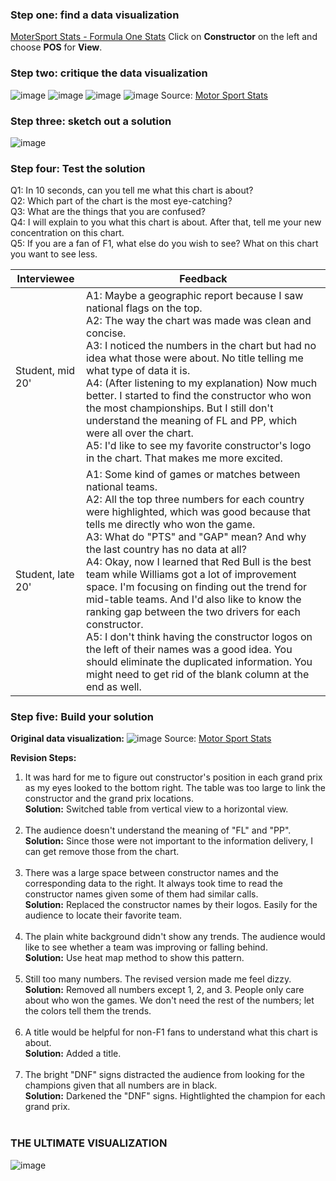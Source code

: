 ### Step one: find a data visualization
[MoterSport Stats - Formula One Stats](https://www.motorsportstats.com/results/formula-one/2022/brazilian-grand-prix/standings)
Click on **Constructor** on the left and choose **POS** for **View**.


### Step two: critique the data visualization
![image](https://user-images.githubusercontent.com/102596125/202081814-48d6bbb8-7256-42b5-8021-555e88b7c29c.png)
![image](https://user-images.githubusercontent.com/102596125/202081835-d13f1da6-5b20-46b9-86c6-2dec75fd28f6.png)
![image](https://user-images.githubusercontent.com/102596125/202081853-37ac0604-db77-46ae-a304-d64d18642bd4.png)
![image](https://user-images.githubusercontent.com/102596125/202081866-2c9cabf3-fa89-4b77-89eb-aa3ef32b57e5.png)
Source: [Motor Sport Stats](https://www.motorsportstats.com/results/formula-one/2022/brazilian-grand-prix/standings)


### Step three: sketch out a solution
![image](https://user-images.githubusercontent.com/102596125/202118298-473ebf8d-83f2-4a4f-9136-a1ffcff15bc8.png)


### Step four: Test the solution
Q1: In 10 seconds, can you tell me what this chart is about?<br />
Q2: Which part of the chart is the most eye-catching?<br />
Q3: What are the things that you are confused? <br />
Q4: I will explain to you what this chart is about. After that, tell me your new concentration on this chart.<br />
Q5: If you are a fan of F1, what else do you wish to see? What on this chart you want to see less.<br />

Interviewee  | Feedback
------------- | -------------
Student, mid 20'  | A1: Maybe a geographic report because I saw national flags on the top.<br />A2: The way the chart was made was clean and concise.<br />A3: I noticed the numbers in the chart but had no idea what those were about. No title telling me what type of data it is.<br />A4: (After listening to my explanation) Now much better. I started to find the constructor who won the most championships. But I still don't understand the meaning of FL and PP, which were all over the chart.<br />A5: I'd like to see my favorite constructor's logo in the chart. That makes me more excited.
Student, late 20'  | A1: Some kind of games or matches between national teams.<br />A2: All the top three numbers for each country were highlighted, which was good because that tells me directly who won the game.<br />A3: What do "PTS" and "GAP" mean? And why the last country has no data at all?<br />A4: Okay, now I learned that Red Bull is the best team while Williams got a lot of improvement space. I'm focusing on finding out the trend for mid-table teams. And I'd also like to know the ranking gap between the two drivers for each constructor.<br />A5: I don't think having the constructor logos on the left of their names was a good idea. You should eliminate the duplicated information. You might need to get rid of the blank column at the end as well.


### Step five: Build your solution
**Original data visualization:**
![image](https://user-images.githubusercontent.com/102596125/202100403-4d97898a-d48b-4858-8b40-febc6336b965.png)
Source: [Motor Sport Stats](https://www.motorsportstats.com/results/formula-one/2022/brazilian-grand-prix/standings)

**Revision Steps:**
1. It was hard for me to figure out constructor's position in each grand prix as my eyes looked to the bottom right. The table was too large to link the constructor and the grand prix locations.<br />
**Solution:** Switched table from vertical view to a horizontal view.<br /><br />
2. The audience doesn't understand the meaning of "FL" and "PP".<br />
**Solution:** Since those were not important to the information delivery, I can get remove those from the chart.<br /><br />
3. There was a large space between constructor names and the corresponding data to the right. It always took time to read the constructor names given some of them had similar calls.<br />
**Solution:** Replaced the constructor names by their logos. Easily for the audience to locate their favorite team.<br /><br />
4. The plain white background didn't show any trends. The audience would like to see whether a team was improving or falling behind.<br />
**Solution:** Use heat map method to show this pattern.<br /><br />
5. Still too many numbers. The revised version made me feel dizzy.<br />
**Solution:** Removed all numbers except 1, 2, and 3. People only care about who won the games. We don't need the rest of the numbers; let the colors tell them the trends.<br /><br />
6. A title would be helpful for non-F1 fans to understand what this chart is about.<br />
**Solution:** Added a title.<br /><br />
7. The bright "DNF" signs distracted the audience from looking for the champions given that all numbers are in black.<br />
**Solution:** Darkened the "DNF" signs. Hightlighted the champion for each grand prix.<br /><br />

### THE ULTIMATE VISUALIZATION
![image](https://user-images.githubusercontent.com/102596125/202099385-da192375-5f59-443e-91b3-7987a166698d.png)
